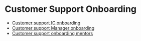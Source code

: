 # Customer Support Onboarding

- [Customer support IC onboarding](customer-support-onboarding.md)
- [Customer support Manager onboarding](customer-support-manager-onboarding.md)
- [Customer support onboarding mentors](cs-onboard-mentor.md)
